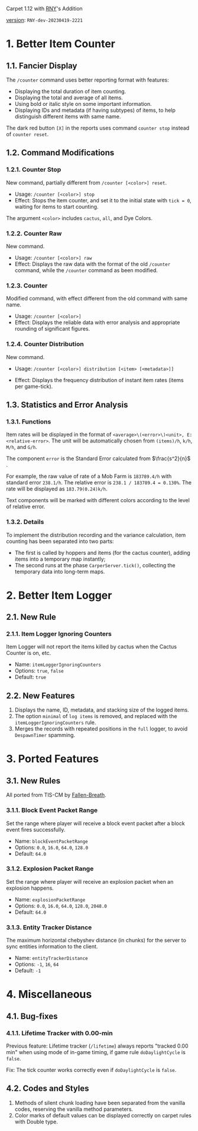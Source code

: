 Carpet 1.12 with [RNY](https://github.com/Rainyaphthyl)'s Addition

[version](src/carpet/CarpetSettings.java): `RNY-dev-20230419-2221`

# 1. Better Item Counter

## 1.1. Fancier Display

The `/counter` command uses better reporting format with features:

- Displaying the total duration of item counting.
- Displaying the total and average of all items.
- Using bold or italic style on some important information.
- Displaying IDs and metadata (if having subtypes) of items, to help distinguish different items with same name.

The dark red button `[X]` in the reports uses command `counter stop` instead of `counter reset`.

## 1.2. Command Modifications

### 1.2.1. Counter Stop

New command, partially different from `/counter [<color>] reset`.

- Usage: `/counter [<color>] stop`
- Effect: Stops the item counter, and set it to the initial state with `tick = 0`, waiting for items to start counting.

The argument `<color>` includes `cactus`, `all`, and Dye Colors.

### 1.2.2. Counter Raw

New command.

- Usage: `/counter [<color>] raw`
- Effect: Displays the raw data with the format of the old `/counter` command, while the `/counter` command as been modified.

### 1.2.3. Counter

Modified command, with effect different from the old command with same name.

- Usage: `/counter [<color>]`
- Effect: Displays the reliable data with error analysis and appropriate rounding of significant figures.

### 1.2.4. Counter Distribution

New command.

- Usage: `/counter [<color>] distribution [<item> [<metadata>]]`

- Effect: Displays the frequency distribution of instant item rates (items per game-tick).

## 1.3. Statistics and Error Analysis

### 1.3.1. Functions

Item rates will be displayed in the format of `<average>\(<error>\)<unit>, E: <relative-error>`. The unit will be automatically chosen from `(items)/h`, `k/h`, `M/h`, and `G/h`.

The component `error` is the Standard Error calculated from $\frac{s^2}{n}$ .

For example, the raw value of rate of a Mob Farm is `183789.4/h` with standard error `238.1/h`. The relative error is `238.1 / 183789.4 = 0.130%`. The rate will be displayed as `183.79(0.24)k/h`.

Text components will be marked with different colors according to the level of relative error.

### 1.3.2. Details

To implement the distribution recording and the variance calculation, item counting has been separated into two parts:

- The first is called by hoppers and items (for the cactus counter), adding items into a temporary map instantly;
- The second runs at the phase `CarperServer.tick()`, collecting the temporary data into long-term maps.

# 2. Better Item Logger

## 2.1. New Rule

### 2.1.1. Item Logger Ignoring Counters

Item Logger will not report the items killed by cactus when the Cactus Counter is on, etc.

- Name: `itemLoggerIgnoringCounters`
- Options: `true`, `false`
- Default: `true`

## 2.2. New Features

1. Displays the name, ID, metadata, and stacking size of the logged items.
2. The option `minimal` of `log items` is removed, and replaced with the `itemLoggerIgnoringCounters` rule.
3. Merges the records with repeated positions in the `full` logger, to avoid `DespawnTimer` spamming.

# 3. Ported Features

## 3.1. New Rules

All ported from TIS-CM by [Fallen-Breath](https://github.com/Fallen-Breath/carpetmod112).

### 3.1.1. Block Event Packet Range

Set the range where player will receive a block event packet after a block event fires successfully.

- Name: `blockEventPacketRange`
- Options: `0.0`, `16.0`, `64.0`, `128.0`
- Default: `64.0`

### 3.1.2. Explosion Packet Range

Set the range where player will receive an explosion packet when an explosion happens.

- Name: `explosionPacketRange`
- Options: `0.0`, `16.0`, `64.0`, `128.0`, `2048.0`
- Default: `64.0`

### 3.1.3. Entity Tracker Distance

The maximum horizontal chebyshev distance (in chunks) for the server to sync entities information to the client.

- Name: `entityTrackerDistance`
- Options: `-1`, `16`, `64`
- Default: `-1`

# 4. Miscellaneous

## 4.1. Bug-fixes

### 4.1.1. Lifetime Tracker with 0.00-min

Previous feature: Lifetime tracker (`/lifetime`) always reports "tracked 0.00 min" when using mode of in-game timing, if game rule `doDaylightCycle` is `false`.

Fix: The tick counter works correctly even if `doDaylightCycle` is `false`.

## 4.2. Codes and Styles

1. Methods of silent chunk loading have been separated from the vanilla codes, reserving the vanilla method parameters.
2. Color marks of default values can be displayed correctly on carpet rules with Double type.

